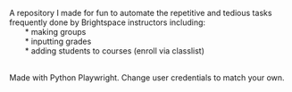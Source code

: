 A repository I made for fun to automate the repetitive and tedious tasks frequently done
by Brightspace instructors including: <br>
    &emsp;&emsp;* making groups<br>
    &emsp;&emsp;* inputting grades<br>
    &emsp;&emsp;* adding students to courses (enroll via classlist)<br><br>

Made with Python Playwright. Change user credentials to match your own. 
